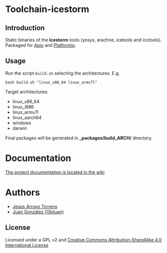 # Toolchain-icestorm

## Introduction

Static binaries of the **Icestorm** tools (yosys, arachne, icetools and icotools). Packaged for [Apio](https://github.com/FPGAwars/apio) and [Platformio](http://platformio.org/).

## Usage

Run the script `build.sh` selecting the architectures. E.g.

```
bash build.sh "linux_x86_64 linux_armv7l"
```

Target architectures:
* linux_x86_64
* linux_i686
* linux_armv7l
* linux_aarch64
* windows
* darwin

Final packages will be generated in **\_packages/build_ARCH/** directory.

# Documentation

[The project documentation is located in the wiki](https://github.com/FPGAwars/toolchain-icestorm/wiki)

# Authors

* [Jesús Arroyo Torrens](https://github.com/Jesus89)
* [Juan González (Obijuan)](https://github.com/Obijuan)

## License

Licensed under a GPL v2 and [Creative Commons Attribution-ShareAlike 4.0 International License](http://creativecommons.org/licenses/by-sa/4.0/)
